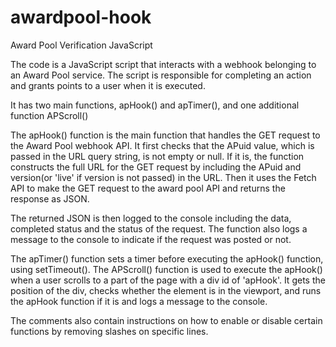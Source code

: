 # awardpool-hook
Award Pool Verification JavaScript

The code is a JavaScript script that interacts with a webhook belonging to an Award Pool service. The script is responsible for completing an action and grants points to a user when it is executed.

It has two main functions, apHook() and apTimer(), and one additional function APScroll()

The apHook() function is the main function that handles the GET request to the Award Pool webhook API. It first checks that the APuid value, which is passed in the URL query string, is not empty or null. If it is, the function constructs the full URL for the GET request by including the APuid and version(or 'live' if version is not passed) in the URL. Then it uses the Fetch API to make the GET request to the award pool API and returns the response as JSON.

The returned JSON is then logged to the console including the data, completed status and the status of the request. The function also logs a message to the console to indicate if the request was posted or not.

The apTimer() function sets a timer before executing the apHook() function, using setTimeout(). The APScroll() function is used to execute the apHook() when a user scrolls to a part of the page with a div id of 'apHook'. It gets the position of the div, checks whether the element is in the viewport, and runs the apHook function if it is and logs a message to the console.

The comments also contain instructions on how to enable or disable certain functions by removing slashes on specific lines.
